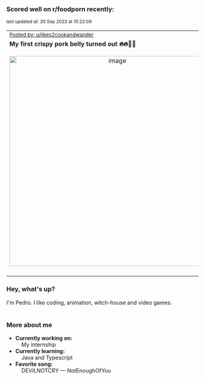 ### Scored well on r/foodporn recently:

<p align="left"><sub>last updated at: 30 Sep 2023 at 15:22:09</sub></p>

|   |
| --- |
| <sub>[Posted by: u/likes2cookandwander][source]</sub> |
| **My first crispy pork belly turned out 🔥🔥🤌🤌** | 
|<p align="center"> <img alt="image" src="https://i.redd.it/tvkujqs34wqb1.jpg" width="550" /> </p>|
|   |

### Hey, what's up?

I'm Pedro. I like coding, animation, witch-house and video games.<br><br>

### More about me
- **Currently working on:**  
&nbsp;&nbsp;&nbsp;&nbsp;My internship
- **Currently learning:**  
&nbsp;&nbsp;&nbsp;&nbsp;Java and Typescript
- **Favorite song:**  
&nbsp;&nbsp;&nbsp;&nbsp;DEVILNOTCRY — NotEnoughOfYou<br><br>

  



  
  
  
[linkedin]: https://linkedin.com/in/pedro-h-r-gomes-8a487b14a/
[gmail]: mailto:pilique11@gmail.com
[source]: https://reddit.com/r/FoodPorn/comments/16u12ca/my_first_crispy_pork_belly_turned_out/
[redditAPI]: https://www.reddit.com/dev/api/